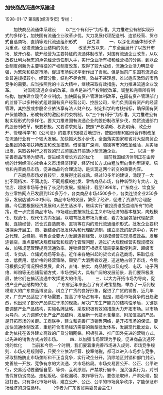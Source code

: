 ### 加快商品流通体系建设

1998-01-17
第6版(经济专页)
专栏：

　　加快商品流通体系建设
　　以“三个有利于”为标准，大力推进公有制实现形式的多样化，加快国有流通企业改革步伐。大力发展代理配送制、连锁经营、货仓式自选商场、直销等现代流通组织形式
　　纪力清
　　一、以深化流通体制改革为重点，促进流通企业结构的优化
　　改革开放以来，广东全面展开了以放开市场、放开价格、放开经营为主要特征的流通体制改革。对国有流通企业改革，从以放权让利为标志的承包经营责任制入手，实行企业所有权和经营权的分离，到以企业制度创新为主要特征的产权制度改革，取得了较大成绩，流通企业活力明显增强，为繁荣和稳定市场，促进市场供求平衡作出了贡献。但是当前广东国有流通企业普遍规模较小，经营分散，结构不尽合理，效益不甚理想，难以适应激烈的市场竞争的需要。应当按照党的十五大精神，继续采取有效措施，大力推进流通企业改革。
　　对国有流通企业的改革，重点是进行产权制度改革，调整和完善所有制结构，加快建立现代企业制度。加快国有资产管理体制改革，在国有资产管理部门的监督下以多种形式组建国有资产经营公司、控股公司，专门负责国有资产的经营管理，其控股或参股企业依法享有法人财产权。制定科学的考核指标，确保国有资产保值增值，形成有效的激励和约束机制。以“三个有利于”为标准，大力推进公有制实现形式的多样化。要大力推进国有流通企业的股份制改革步伐，商贸流通部门的股份制改革，既要积极，又要讲求规范，按照“产权清晰、权责明确、政企分开、管理科学”和《公司法》的要求积极稳妥地进行，使股份制和股份合作制改革在流通行业有一个较大发展。加快抓大放小步伐，全面落实国家和省对大型商贸企业集团的各项扶持政策和改革措施，借鉴推广深圳、顺德等市的改革经验，从实际出发，采取各种行之有效的形式彻底放开搞活小型流通企业。
　　二、以进一步完善商品市场为契机，促进经济增长方式的优化
　　目前我国经济体制正在由传统的计划经济向社会主义市场经济转变，经济增长方式由粗放型向集约型转变。培育和完善商品市场，促进商品的合理流动，是实现这两个转变的重要内容。
　　广东商品市场发育较早，发展得比较成熟。经过10多年的建设，涌现了一大批不同档次、不同功能、不同规模的批发、零售商品市场，各种新型的专卖店、连锁店、超级市场等也有了长足的发展。据统计，截至1996年，广东商业、饮食服务业零售网点已发展到120多万个，各类商品市场4500多个，各类连锁企业250多家，发展店铺2500多间。商品市场的发展，繁荣了经济，促进了资源的合理配置。今后要根据经济发展和人民生活水平，继续实行“谁投资谁受益谁所有”的政策，进一步完善商品市场。市场建设要按照社会主义市场经济的基本框架，向规模化、规范化、现代化方向发展。以培育批发市场为重点，着力发展包括代理配送制、连锁经营、货仓式自选商场、直销等在内的现代流通组织形式。批发企业要积极探索开展工、商、银结合的批发体系和代理配送制，建立高效的配送中心，实行总代理、总经销。零售企业要大力发展连锁经营，以规模经营实现规模效益。发展连锁店，重点要解决规模经营和规范化管理问题，通过扩大规模经营实现规模效益，加强规范管理提高流通效率。连锁经营可根据实际需要采取便利店、超级市场、专卖店、仓储式商场等业态。近年来各地兴起的货仓式自选商场，采取低成本、低费用、低价格的经营策略，颇受广大消费者欢迎，迅速地占领了市场，今后可根据实际情况积极发展。此外，直销、拍卖、商品博览以及电视、电话、电子网络、邮购等无店铺营销方式，市场空间大，具有广阔的发展前景，我们要积极发展，使它们在搞活流通中发挥更大的作用。
　　三、以大力开拓市场为导向，促进产业产品结构的优化
　　广东省近年来出台了有关政策措施，举办了一系列规模宏大的广东商品博览会，树立了广货的良好形象，促进了广货的销售。近几年来，广东产品适应了市场需要，提高了市场占有率，但是，随着市场竞争的日趋激烈，也出现了部分产品供过于求的现象。解决广东生产能力的结构性矛盾，关键是要调整产业产品结构，实施名牌战略，采取积极有效的措施大力开拓市场。以市场为导向，大力调整优化产业产品结构，发展新一代技术含量高、附加值高的产品，是开拓市场的关键。工商联手，建立和完善广货销售网络，是开拓市场的保证。要加快流通体制改革，重组符合市场经济需要的新型批发体系，发展现代批发业，以此为依托在省外建立高效的广货分销网络。积极引进、推广国外先进的营销方式，以先进的销售方式占领市场。
　　四、以加强市场管理为手段，促进商品流通环境的优化
　　当前和今后一个时期，我们要着重完善市场进入规则、市场竞争规则、市场交易规则等，只要企业依法经营、按章纳税，都可以进入市场参与竞争。采取措施防止市场垄断和不正当竞争，实行政企分开，消除地区封锁和部门封闭，完善统一开放、竞争有序的大流通、大市场格局。市场交易要公开、公正、公平进行，交易活动要遵循自愿、等价、互利原则，严禁欺行霸市、强买强卖行为，对制售假冒伪劣商品、走私贩私、偷税漏税、欺诈等行为，要依法取缔，严肃处理，狠狠打击。只有净化市场环境，建立公开、公正、公平的市场竞争秩序，才能保证市场经济的良性循环。
　　（作者为广东省贸易委员会主任）
